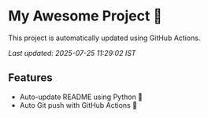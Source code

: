 # My Awesome Project 🚀

This project is automatically updated using GitHub Actions.

_Last updated: 2025-07-25 11:29:02 IST_

## Features
- Auto-update README using Python 🐍
- Auto Git push with GitHub Actions 🤖
